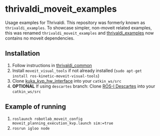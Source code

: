 # thrivaldi_moveit_examples
Usage examples for Thrivaldi. This repository was formerly known as `thrivaldi_examples`. To showcase simpler, non-moveit related examples, this was renamed `thrivaldi_moveit_examples` and [thrivaldi_examples](https://github.com/itk-thrivaldi/thrivaldi_examples) now contains no moveit dependencies.

## Installation

1. Follow instructions in [thrivaldi_common](https://github.com/itk-thrivaldi/thrivaldi_common)
2. Install `moveit_visual_tools` if not already installed (`sudo apt-get install ros-kinetic-moveit-visual-tools`)
3. Clone [kuka_kvp_hw_interface](https://github.com/itk-thrivaldi/kuka_kvp_hw_interface) into your `catkin_ws/src`
4. **OPTIONAL** If using `descartes` branch: Clone [ROS-I Descartes](https://github.com/ros-industrial-consortium/descartes) into your `catkin_ws/src`

## Example of running
1. `roslaunch robotlab_moveit_config moveit_planning_execution_kvp.launch sim:=true`
2. `rosrun igloo node`
